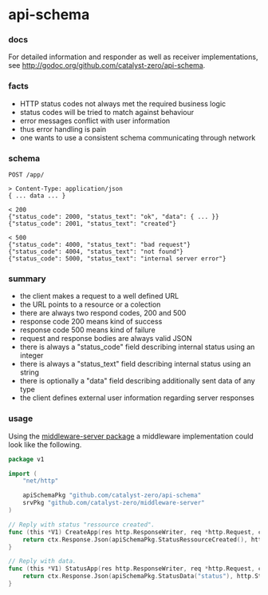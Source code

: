 # api-schema

### docs
For detailed information and responder as well as receiver implementations, see
http://godoc.org/github.com/catalyst-zero/api-schema.

### facts
- HTTP status codes not always met the required business logic
- status codes will be tried to match against behaviour
- error messages conflict with user information
- thus error handling is pain
- one wants to use a consistent schema communicating through network

### schema
```
POST /app/

> Content-Type: application/json
{ ... data ... }

< 200
{"status_code": 2000, "status_text": "ok", "data": { ... }}
{"status_code": 2001, "status_text": "created"}

< 500
{"status_code": 4000, "status_text": "bad request"}
{"status_code": 4004, "status_text": "not found"}
{"status_code": 5000, "status_text": "internal server error"}
```

### summary
- the client makes a request to a well defined URL
- the URL points to a resource or a colection
- there are always two respond codes, 200 and 500
- response code 200 means kind of success
- response code 500 means kind of failure
- request and response bodies are always valid JSON
- there is always a "status_code" field describing internal status using an integer
- there is always a "status_text" field describing internal status using an string
- there is optionally a "data" field describing additionally sent data of any type
- the client defines external user information regarding server responses

### usage
Using the [middleware-server
package](https://github.com/catalyst-zero/middleware-server) a middleware
implementation could look like the following.
```go
package v1

import (
	"net/http"

	apiSchemaPkg "github.com/catalyst-zero/api-schema"
	srvPkg "github.com/catalyst-zero/middleware-server"
)

// Reply with status "ressource created".
func (this *V1) CreateApp(res http.ResponseWriter, req *http.Request, ctx *srvPkg.Context) error {
	return ctx.Response.Json(apiSchemaPkg.StatusRessourceCreated(), http.StatusOK)
}

// Reply with data.
func (this *V1) StatusApp(res http.ResponseWriter, req *http.Request, ctx *srvPkg.Context) error {
	return ctx.Response.Json(apiSchemaPkg.StatusData("status"), http.StatusOK)
}
```
